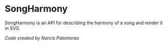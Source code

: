 # SongHarmony

SongHarmony is an API for describing the harmony of a song and render it in SVG.

*Code created by Narcís Palomeras*